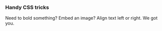 ### Handy CSS tricks


Need to bold something? Embed an image? Align text left or right. We got you.









